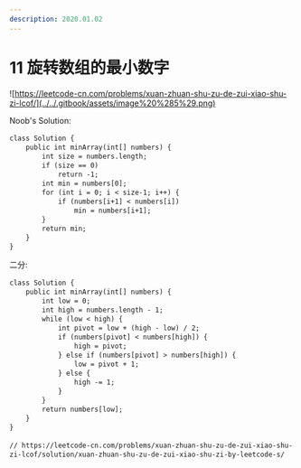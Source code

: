 ```yaml
---
description: 2020.01.02
---
```


# 11 旋转数组的最小数字

![https://leetcode-cn.com/problems/xuan-zhuan-shu-zu-de-zui-xiao-shu-zi-lcof/](../../.gitbook/assets/image%20%285%29.png)

Noob's Solution:

```text
class Solution {
    public int minArray(int[] numbers) {
        int size = numbers.length;
        if (size == 0)
            return -1;
        int min = numbers[0];
        for (int i = 0; i < size-1; i++) {
            if (numbers[i+1] < numbers[i])
                min = numbers[i+1];
        }
        return min;
    }
}
```

二分:

```text
class Solution {
    public int minArray(int[] numbers) {
        int low = 0;
        int high = numbers.length - 1;
        while (low < high) {
            int pivot = low + (high - low) / 2;
            if (numbers[pivot] < numbers[high]) {
                high = pivot;
            } else if (numbers[pivot] > numbers[high]) {
                low = pivot + 1;
            } else {
                high -= 1;
            }
        }
        return numbers[low];
    }
}

// https://leetcode-cn.com/problems/xuan-zhuan-shu-zu-de-zui-xiao-shu-zi-lcof/solution/xuan-zhuan-shu-zu-de-zui-xiao-shu-zi-by-leetcode-s/

```

